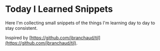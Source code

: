 # Today I Learned Snippets

Here I'm collecting small snippets of the things I'm learning day to day to stay consistent.

Inspired by [https://github.com/jbranchaud/til](https://github.com/jbranchaud/til).
